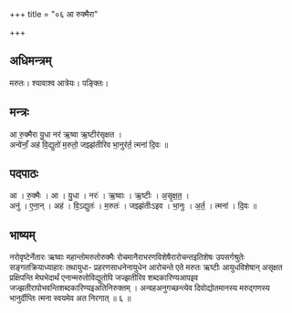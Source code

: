 +++
title = "०६ आ रुक्मैरा"

+++
## अधिमन्त्रम्
मरुतः। श्यावाश्व आत्रेयः। पङ्क्तिः।

## मन्त्रः
आ रु॒क्मैरा यु॒धा नर॑ ऋ॒ष्वा ऋ॒ष्टीर॑सृक्षत ।  
अन्वे॑नाँ॒ अह॑ वि॒द्युतो॑ म॒रुतो॒ जझ्झ॑तीरिव भा॒नुर॑र्त॒ त्मना॑ दि॒वः ॥

## पदपाठः
आ । रु॒क्मैः । आ । यु॒धा । नरः॑ । ऋ॒ष्वाः । ऋ॒ष्टीः । अ॒सृ॒क्ष॒त॒ ।  
अनु॑ । ए॒ना॒न् । अह॑ । वि॒ऽद्युतः॑ । म॒रुतः॑ । जझ्झ॑तीःऽइव । भा॒नुः । अ॒र्त॒ । त्मना॑ । दि॒वः ॥

## भाष्यम्
नरोवृष्टेर्नेतारः ऋष्वाः महान्तोमरुतोरुक्मैः रोचमानैराभरणविशेषैरारोचन्तइतिशेषः उपसर्गश्रुतेः सङ्गतक्रियाध्याहारः तथायुधा- प्रहरणसाधनेनायुधेन आरोचन्ते एते मरुतः ऋष्टीः आयुधविशेषान् असृक्षत प्रक्षिपन्ति मेघभेदार्थं एनान्मरुतोविद्युतोपि जज्झतीरिव शब्दकारिण्यआपइव जज्झतीरापोभवन्तिशब्दकारिण्यइअतिनिरुक्तम् । अन्वहअनुगच्छन्त्येव दिवोद्योतमानस्य मरुद्गणस्य भानुर्दीप्तिः त्मना स्वयमेव अत निरगात् ॥ ६ ॥